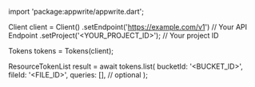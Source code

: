 import 'package:appwrite/appwrite.dart';

Client client = Client()
    .setEndpoint('https://example.com/v1') // Your API Endpoint
    .setProject('<YOUR_PROJECT_ID>'); // Your project ID

Tokens tokens = Tokens(client);

ResourceTokenList result = await tokens.list(
    bucketId: '<BUCKET_ID>',
    fileId: '<FILE_ID>',
    queries: [], // optional
);
